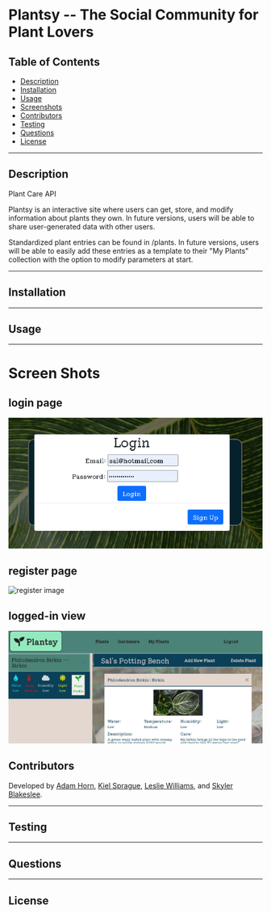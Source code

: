 # Plantsy -- The Social Community for Plant Lovers

## Table of Contents
- [Description](#description)
- [Installation](#installation)
- [Usage](#usage)
- [Screenshots](#screenshots)
- [Contributors](#contributors)
- [Testing](#testing)
- [Questions](#questions)
- [License](#license)

---

## Description

Plant Care API

Plantsy is an interactive site where users can get, store, and modify information about plants they own. In future versions, users will be able to share user-generated data with other users. 

Standardized plant entries can be found in /plants. In future versions, users will be able to easily add these entries as a template to their "My Plants" collection with the option to modify parameters at start.

---

## Installation
  

---

## Usage
 

---

# Screen Shots

## login page
![login image](./images/login.png)

## register page
![register image](./images/register.png)

## logged-in view
![logged-in image](./images/logged-in.png)

## Contributors
Developed by [Adam Horn](https://github.com/mradamhorn), [Kiel Sprague](https://github.com/Aereisdin), [Leslie Williams](https://github.com/Sesdesoir), and [Skyler Blakeslee](https://github.com/skyler-blakeslee).

---

## Testing

---

## Questions


---

## License
